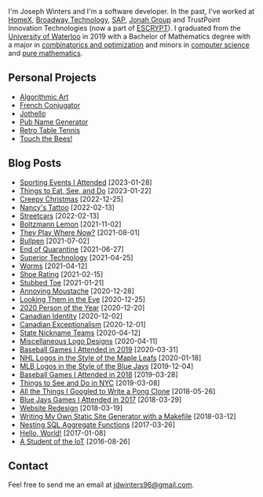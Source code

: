 <!-- Joseph Winters -->

I'm Joseph Winters and I'm a software developer.
In the past, I've worked at [HomeX](https://homex.com/), [Broadway Technology](http://www.broadwaytechnology.com/), [SAP](https://sap.com), [Jonah Group](https://www.jonahgroup.com) and TrustPoint Innovation Technologies (now a part of [ESCRYPT](https://escrypt.com)).
I graduated from the [University of Waterloo](https://uwaterloo.ca/) in 2019 with a Bachelor of Mathematics degree with a major in [combinatorics and optimization](https://uwaterloo.ca/combinatorics-and-optimization/) and minors in [computer science](https://cs.uwaterloo.ca/) and [pure mathematics](https://uwaterloo.ca/pure-mathematics/).

## Personal Projects

- [Algorithmic Art](/algorithmic-art)
- [French Conjugator](https://github.com/jdw1996/french-conjugator)
- [Jothello](/jothello)
- [Pub Name Generator](/pub-name-generator)
- [Retro Table Tennis](/retro-table-tennis)
- [Touch the Bees!](/touch-the-bees)

## Blog Posts

<!-- * [Title](/link) <span class="index-date">[date]</span> -->

- [Sporting Events I Attended](/2023-01-28-sporting-events-i-attended.html) <span class="index-date">[2023-01-28]</span>
- [Things to Eat, See, and Do](/2023-01-22-things-to-eat-see-and-do.html) <span class="index-date">[2023-01-22]</span>
- [Creepy Christmas](/2022-12-25-creepy-christmas.html) <span class="index-date">[2022-12-25]</span>
- [Nancy's Tattoo](/2022-02-13-nancys-tattoo.html) <span class="index-date">[2022-02-13]</span>
- [Streetcars](/2022-01-03-streetcars.html) <span class="index-date">[2022-02-13]</span>
- [Boltzmann Lemon](/2021-11-02-boltzmann-lemon.html) <span class="index-date">[2021-11-02]</span>
- [They Play Where Now?](/2021-08-01-they-play-where-now.html) <span class="index-date">[2021-08-01]</span>
- [Bullpen](/2021-07-02-bullpen.html) <span class="index-date">[2021-07-02]</span>
- [End of Quarantine](/2021-06-27-end-of-quarantine.html) <span class="index-date">[2021-06-27]</span>
- [Superior Technology](/2021-04-25-superior-technology.html) <span class="index-date">[2021-04-25]</span>
- [Worms](/2021-04-12-worms.html) <span class="index-date">[2021-04-12]</span>
- [Shoe Rating](/2021-02-15-shoe-rating.html) <span class="index-date">[2021-02-15]</span>
- [Stubbed Toe](/2021-01-21-stubbed-toe.html) <span class="index-date">[2021-01-21]</span>
- [Annoying Moustache](/2020-12-28-annoying-moustache.html) <span class="index-date">[2020-12-28]</span>
- [Looking Them in the Eye](/2020-12-25-looking-them-in-the-eye.html) <span class="index-date">[2020-12-25]</span>
- [2020 Person of the Year](/2020-12-20-2020-person-of-the-year.html) <span class="index-date">[2020-12-20]</span>
- [Canadian Identity](/2020-12-02-canadian-identity.html) <span class="index-date">[2020-12-02]</span>
- [Canadian Exceptionalism](/2020-12-01-canadian-exceptionalism.html) <span class="index-date">[2020-12-01]</span>
- [State Nickname Teams](/2020-04-12-state-nickname-teams.html) <span class="index-date">[2020-04-12]</span>
- [Miscellaneous Logo Designs](/2020-04-11-miscellaneous-logo-designs.html) <span class="index-date">[2020-04-11]</span>
- [Baseball Games I Attended in 2019](/2020-03-31-baseball-games-i-attended-in-2019.html) <span class="index-date">[2020-03-31]</span>
- [NHL Logos in the Style of the Maple Leafs](/2020-01-18-nhl-logos-in-the-style-of-the-maple-leafs.html) <span class="index-date">[2020-01-18]</span>
- [MLB Logos in the Style of the Blue Jays](/2019-12-04-mlb-logos-in-the-style-of-the-blue-jays.html) <span class="index-date">[2019-12-04]</span>
- [Baseball Games I Attended in 2018](/2019-03-28-baseball-games-i-attended-in-2018.html) <span class="index-date">[2019-03-28]</span>
- [Things to See and Do in NYC](/2019-03-08-things-to-see-and-do-in-nyc) <span class="index-date">[2019-03-08]</span>
- [All the Things I Googled to Write a Pong Clone](/2018-05-26-all-the-things-i-googled-to-write-a-pong-clone.html) <span class="index-date">[2018-05-26]</span>
- [Blue Jays Games I Attended in 2017](/2018-03-29-blue-jays-games-i-attended-in-2017.html) <span class="index-date">[2018-03-29]</span>
- [Website Redesign](/2018-03-19-website-redesign.html) <span class="index-date">[2018-03-19]</span>
- [Writing My Own Static Site Generator with a Makefile](/2018-03-12-writing-my-own-static-site-generator-with-a-makefile.html) <span class="index-date">[2018-03-12]</span>
- [Nesting SQL Aggregate Functions](/2017-03-26-nesting-sql-aggregate-functions.html) <span class="index-date">[2017-03-26]</span>
- [Hello, World!](/2017-01-08-hello-world.html) <span class="index-date">[2017-01-08]</span>
- [A Student of the IoT](/2016-08-26-a-student-of-the-iot.html) <span class="index-date">[2016-08-26]</span>

## Contact

Feel free to send me an email at [jdwinters96@gmail.com](mailto:jdwinters96@gmail.com).
